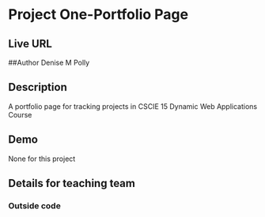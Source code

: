 # Project One-Portfolio Page

## Live URL
[id]:http://p1.dpolly.me> "Project 1"

##Author 
Denise M Polly

## Description
A portfolio page for tracking projects in CSCIE 15 Dynamic Web Applications Course

## Demo
None for this project

## Details for teaching team


### Outside code
